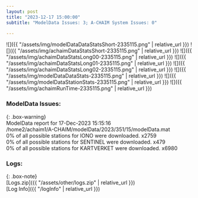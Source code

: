 ```yaml
---
layout: post
title: "2023-12-17 15:00:00"
subtitle: "ModelData Issues: 3; A-CHAIM System Issues: 0"

---
```


![]({{ "/assets/img/modelDataDataStatsShort-2335115.png" | relative_url }})
![]({{ "/assets/img/achaimDataStatsShort-2335115.png" | relative_url }})
![]({{ "/assets/img/achaimDataStatsLong00-2335115.png" | relative_url }})
![]({{ "/assets/img/achaimDataStatsLong01-2335115.png" | relative_url }})
![]({{ "/assets/img/achaimDataStatsLong02-2335115.png" | relative_url }})
![]({{ "/assets/img/modelDataDataStats-2335115.png" | relative_url }})
![]({{ "/assets/img/modelDataStationStats-2335115.png" | relative_url }})
![]({{ "/assets/img/achaimRunTime-2335115.png" | relative_url }})


### ModelData Issues:  
  
{: .box-warning}  
 ModelData report for 17-Dec-2023 15:15:16   
 /home2/achaim1/A-CHAIM/modelData/2023/351/15/modelData.mat   
 0% of all possible stations for IONO were downloaded. x2759   
 0% of all possible stations for SENTINEL were downloaded. x479   
 0% of all possible stations for KARTVERKET were downloaded. x6980   
  


### Logs:  
  
{: .box-note}  
[Logs.zip]({{ "/assets/other/logs.zip" | relative_url }})  
[Log Info]({{ "/logInfo" | relative_url }})  

